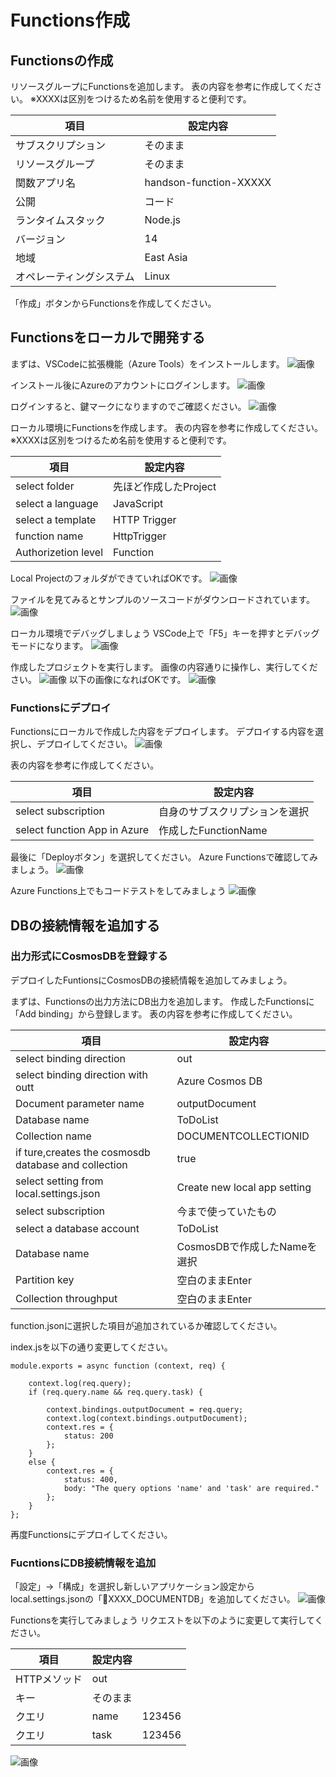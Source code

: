 
# Functions作成
## Functionsの作成
リソースグループにFunctionsを追加します。
表の内容を参考に作成してください。
※XXXXは区別をつけるため名前を使用すると便利です。

| 項目 | 設定内容 |
| -------- | -------- | 
| サブスクリプション     | そのまま     | 
| リソースグループ     | そのまま     | 
| 関数アプリ名     | handson-function-XXXXX     | 
| 公開     | コード     | 
| ランタイムスタック     | Node.js     | 
| バージョン     | 14    | 
| 地域     | East Asia     | 
| オペレーティングシステム     | Linux     | 

「作成」ボタンからFunctionsを作成してください。

## Functionsをローカルで開発する

まずは、VSCodeに拡張機能（Azure Tools）をインストールします。
![画像](images/006.png)

インストール後にAzureのアカウントにログインします。
![画像](images/007.png)

ログインすると、鍵マークになりますのでご確認ください。
![画像](images/009.png)

ローカル環境にFunctionsを作成します。
表の内容を参考に作成してください。
※XXXXは区別をつけるため名前を使用すると便利です。

| 項目 | 設定内容 |
| -------- | -------- | 
| select folder     | 先ほど作成したProject     | 
| select a language     | JavaScript     | 
| select a template     | HTTP Trigger     | 
| function name     | HttpTrigger     | 
| Authorizetion level     | Function     | 

Local ProjectのフォルダができていればOKです。
![画像](images/010.png)

ファイルを見てみるとサンプルのソースコードがダウンロードされています。
![画像](images/011.png)


ローカル環境でデバッグしましょう
VSCode上で「F5」キーを押すとデバッグモードになります。
![画像](images/014.png)

作成したプロジェクトを実行します。
画像の内容通りに操作し、実行してください。
![画像](images/013.png)
以下の画像になればOKです。
![画像](images/012.png)

### Functionsにデプロイ
Functionsにローカルで作成した内容をデプロイします。
デプロイする内容を選択し、デプロイしてください。
![画像](images/015.png)

表の内容を参考に作成してください。

| 項目 | 設定内容 |
| -------- | -------- | 
| select subscription | 自身のサブスクリプションを選択 |
| select function App in Azure | 作成したFunctionName | 

最後に「Deployボタン」を選択してください。
Azure Functionsで確認してみましょう。
![画像](images/016.png)

Azure Functions上でもコードテストをしてみましょう
![画像](images/017.png)


## DBの接続情報を追加する

### 出力形式にCosmosDBを登録する
デプロイしたFuntionsにCosmosDBの接続情報を追加してみましょう。

まずは、Functionsの出力方法にDB出力を追加します。
作成したFunctionsに「Add binding」から登録します。
表の内容を参考に作成してください。

| 項目 | 設定内容 |
| -------- | -------- | 
| select binding direction | out |
| select binding direction with outt | Azure Cosmos DB |
| Document parameter name | outputDocument |
| Database name | ToDoList |
| Collection name | DOCUMENTCOLLECTIONID |
| if ture,creates the cosmosdb database and collection | true |
| select setting from local.settings.json | Create new local app setting | 
| select subscription | 今まで使っていたもの |
| select a database account | ToDoList |
| Database name | CosmosDBで作成したNameを選択 |
| Partition key | 空白のままEnter |
| Collection throughput | 空白のままEnter |

function.jsonに選択した項目が追加されているか確認してください。


index.jsを以下の通り変更してください。
```
module.exports = async function (context, req) {

    context.log(req.query);
    if (req.query.name && req.query.task) {

        context.bindings.outputDocument = req.query;
        context.log(context.bindings.outputDocument);
        context.res = {
            status: 200
        };
    }
    else {
        context.res = {
            status: 400,
            body: "The query options 'name' and 'task' are required."
        };
    }
};
```
再度Functionsにデプロイしてください。

### FucntionsにDB接続情報を追加
「設定」→「構成」を選択し新しいアプリケーション設定からlocal.settings.jsonの「XXXX_DOCUMENTDB」を追加してください。
![画像](images/018.png)

Functionsを実行してみましょう
リクエストを以下のように変更して実行してください。

| 項目 | 設定内容 |  |
| -------- | -------- | -------- | 
| HTTPメソッド | out | |
| キー | そのまま | |
| クエリ | name | 123456 |
| クエリ | task | 123456 |

![画像](images/019.png)